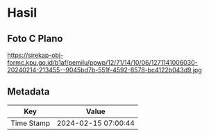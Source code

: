 # Hasil

## Foto C Plano

https://sirekap-obj-formc.kpu.go.id/b1af/pemilu/ppwp/12/71/14/10/06/1271141006030-20240214-213455--9045bd7b-551f-4592-8578-bc4122b043d9.jpg


## Metadata

| Key        | Value               |
| ---------- | ------------------- |
| Time Stamp | 2024-02-15 07:00:44 |



